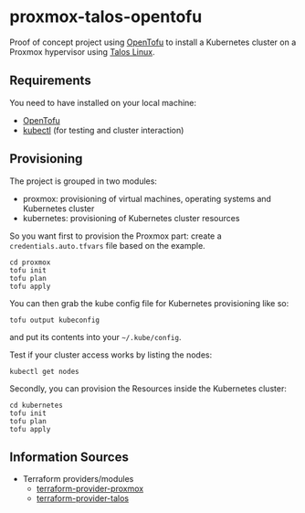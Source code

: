 # proxmox-talos-opentofu
Proof of concept project using [OpenTofu](https://opentofu.org/) to install a Kubernetes cluster on a Proxmox
hypervisor using [Talos Linux](https://www.talos.dev/).

## Requirements
You need to have installed on your local machine:
* [OpenTofu](https://opentofu.org/)
* [kubectl](https://kubernetes.io/docs/reference/kubectl/) (for testing and cluster interaction)

## Provisioning
The project is grouped in two modules:
* proxmox: provisioning of virtual machines, operating systems and Kubernetes cluster
* kubernetes: provisioning of Kubernetes cluster resources

So you want first to provision the Proxmox part: create a `credentials.auto.tfvars` file based on the example.
```shell
cd proxmox
tofu init
tofu plan
tofu apply
```

You can then grab the kube config file for Kubernetes provisioning like so:
```shell
tofu output kubeconfig
```
and put its contents into your `~/.kube/config`.

Test if your cluster access works by listing the nodes:
```shell
kubectl get nodes
```

Secondly, you can provision the Resources inside the Kubernetes cluster:
```shell
cd kubernetes
tofu init
tofu plan
tofu apply
```

## Information Sources
* Terraform providers/modules
  * [terraform-provider-proxmox](https://github.com/Telmate/terraform-provider-proxmox)
  * [terraform-provider-talos](https://github.com/siderolabs/terraform-provider-talos)

